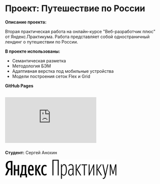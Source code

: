 # Проект: Путешествие по России

**Описание проекта:**

Вторая практическая работа на онлайн-курсе "Веб-разработчик плюс" от Яндекс.Практикума. Работа представляет собой одностраничный лендинг о путешествии по России. 

**В проекте использованы:**

- Семантическая разметка
- Методология БЭМ
- Адаптивная верстка под мобильные устройства
- Модели построения сеток Flex и Grid

**GitHub Pages**

![Ссылка на GitHub Pages](https://sergeianokhin.github.io/russian-travel/index.html)
---

**Студент:** Сергей Анохин

![Логотип Яндекса](./images/logo.svg)
